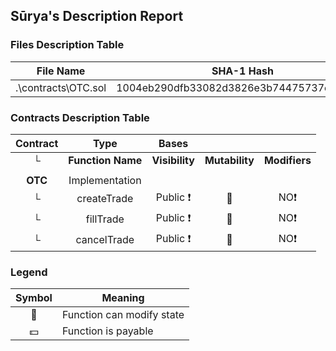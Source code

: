 ## Sūrya's Description Report

### Files Description Table


|  File Name  |  SHA-1 Hash  |
|-------------|--------------|
| .\contracts\OTC.sol | 1004eb290dfb33082d3826e3b74475737e268249 |


### Contracts Description Table


|  Contract  |         Type        |       Bases      |                  |                 |
|:----------:|:-------------------:|:----------------:|:----------------:|:---------------:|
|     └      |  **Function Name**  |  **Visibility**  |  **Mutability**  |  **Modifiers**  |
||||||
| **OTC** | Implementation |  |||
| └ | createTrade | Public ❗️ | 🛑  |NO❗️ |
| └ | fillTrade | Public ❗️ | 🛑  |NO❗️ |
| └ | cancelTrade | Public ❗️ | 🛑  |NO❗️ |


### Legend

|  Symbol  |  Meaning  |
|:--------:|-----------|
|    🛑    | Function can modify state |
|    💵    | Function is payable |

